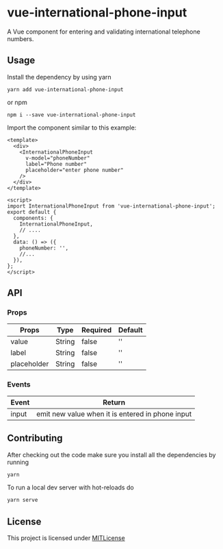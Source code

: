 # vue-international-phone-input

A Vue component for entering and validating international telephone numbers.

## Usage

Install the dependency by using yarn

`yarn add vue-international-phone-input`

or npm

`npm i --save vue-international-phone-input`

Import the component similar to this example:

```vue
<template>
  <div>
    <InternationalPhoneInput
      v-model="phoneNumber"
      label="Phone number"
      placeholder="enter phone number"
    />
  </div>
</template>

<script>
import InternationalPhoneInput from 'vue-international-phone-input';
export default {
  components: {
    InternationalPhoneInput,
    // ....
  },
  data: () => ({
    phoneNumber: '',
    //...
  }),
};
</script>
```

## API

### Props

| Props       | Type   | Required | Default |
| ----------- | ------ | -------- | ------- |
| value       | String | false    | ''      |
| label       | String | false    | ''      |
| placeholder | String | false    | ''      |

### Events

| Event | Return                                           |
| ----- | ------------------------------------------------ |
| input | emit new value when it is entered in phone input |

## Contributing

After checking out the code make sure you install all the dependencies by running

```bash
yarn
```

To run a local dev server with hot-reloads do

```bash
yarn serve
```

## License

This project is licensed under [MITLicense](http://en.wikipedia.org/wiki/MIT_License)
